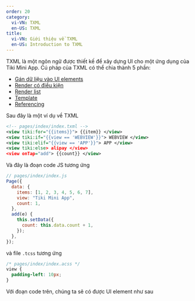 ```yaml
---
order: 20
category:
  vi-VN: TXML
  en-US: TXML
title:
  vi-VN: Giới thiệu về TXML
  en-US: Introduction to TXML
---
```


TXML là một ngôn ngữ được thiết kế để xây dựng UI cho một ứng dụng của Tiki Mini App.
Cú pháp của TXML có thể chia thành 5 phần:

- [Gán dữ liệu vào UI elements](/docs/framework/txml/data-binding)
- [Render có điều kiện](/docs/framework/txml/conditional-rendering)
- [Render list](/docs/framework/txml/list-rendering)
- [Template](/docs/framework/txml/template)
- [Referencing](/docs/framework/txml/referencing)

Sau đây là một ví dụ về TXML

```xml
<!-- pages/index/index.txml -->
<view tiki:for="{{items}}"> {{item}} </view>
<view tiki:if="{{view == 'WEBVIEW'}}"> WEBVIEW </view>
<view tiki:elif="{{view == 'APP'}}"> APP </view>
<view tiki:else> alipay </view>
<view onTap="add"> {{count}} </view>
```

Và đây là đoạn code JS tương ứng

```js
// pages/index/index.js
Page({
  data: {
    items: [1, 2, 3, 4, 5, 6, 7],
    view: "Tiki Mini App",
    count: 1,
  },
  add(e) {
    this.setData({
      count: this.data.count + 1,
    });
  },
});
```

và file `.tcss` tương ứng

```css
/* pages/index/index.acss */
view {
  padding-left: 10px;
}
```

Với đoạn code trên, chúng ta sẽ có được UI element như sau
